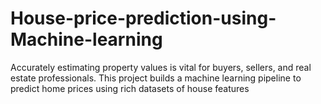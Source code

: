 # House-price-prediction-using-Machine-learning
Accurately estimating property values is vital for buyers, sellers, and real estate professionals. This project builds a machine learning pipeline to predict home prices using rich datasets of house features
